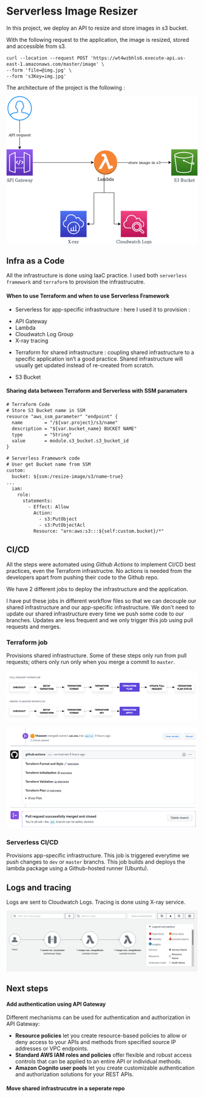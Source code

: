 # Serverless Image Resizer

In this project, we deploy an API to resize and store images in s3 bucket.

With the following request to the application, the image is resized, stored and accessible from s3.

```
curl --location --request POST 'https://wt4wzbhls6.execute-api.us-east-1.amazonaws.com/master/image' \
--form 'file=@img.jpg' \
--form 's3Key=img.jpg'
``` 

The architecture of the project is the following :

![architecture](https://raw.githubusercontent.com/hhassen/serverless-resize-image/master/img/resize_image_architecture.png "Architecture")


## Infra as a Code
All the infrastructure is done using IaaC practice. I used both `serverless framework` and `terraform` to provision the infrastrucutre.

#### When to use Terraform and when to use Serverless Framework
* Serverless for app-specific infrastructure : here I used it to provision :
- API Gateway
- Lambda
- Cloudwatch Log Group
- X-ray tracing

* Terraform for shared infrastructure : coupling shared infrastructure to a specific application isn’t a good practice. Shared infrastructure will usually get updated instead of re-created from scratch.
- S3 Bucket

#### Sharing data between Terraform and Serverless with SSM paramaters
```
# Terraform Code
# Store S3 Bucket name in SSM
resource "aws_ssm_parameter" "endpoint" {
  name        = "/${var.project}/s3/name"
  description = "${var.bucket_name} BUCKET NAME"
  type        = "String"
  value       = module.s3_bucket.s3_bucket_id
}
```

```
# Serverless Framework code
# User get Bucket name from SSM
custom:
  bucket: ${ssm:/resize-image/s3/name~true}
...
  iam:
    role:
      statements:
        - Effect: Allow
          Action:
            - s3:PutObject
            - s3:PutObjectAcl
          Resource: "arn:aws:s3:::${self:custom.bucket}/*"
```


## CI/CD
All the steps were automated using *Github Actions* to implement CI/CD best practices, even the Terraform infrastructre.
No actions is needed from the developers apart from pushing their code to the Github repo.

We have 2 different jobs to deploy the infrastructure and the application.

I have put these jobs in different workflow files so that we can decouple our shared infrastructure and our app-specific infrastructure. We don't need to update our shared infrastructure every time we push some code to our branches. Updates are less frequent and we only trigger this job using pull requests and merges.


### Terraform job
Provisions shared infrastructure.
Some of these steps only run from pull requests; others only run only when you merge a commit to `master`.

![terraform workflow](https://raw.githubusercontent.com/hhassen/serverless-resize-image/master/img/workflow_github_actions_terraform.png "terraform workflow")

![terraform PR](https://raw.githubusercontent.com/hhassen/serverless-resize-image/master/img/pull_request.png "terraform PR")

### Serverless CI/CD
Provisions app-specific infrastructure.
This job is triggered everytime we push changes to `dev` or `master` branchs.
This job builds and deploys the lambda package using a Github-hosted runner (Ubuntu).

## Logs and tracing
Logs are sent to Cloudwatch Logs.
Tracing is done using X-ray service.


![x-ray tracing](https://raw.githubusercontent.com/hhassen/serverless-resize-image/master/img/x-ray_tracing.png "x-ray tracing")


## Next steps
#### Add authentication using API Gateway
Different mechanisms can be used for authentication and authorization in API Gateway:
* **Resource policies** let you create resource-based policies to allow or deny access to your APIs and methods from specified source IP addresses or VPC endpoints.
* **Standard AWS IAM roles and policies** offer flexible and robust access controls that can be applied to an entire API or individual methods.
* **Amazon Cognito user pools** let you create customizable authentication and authorization solutions for your REST APIs. 

#### Move shared infrastrucutre in a seperate repo